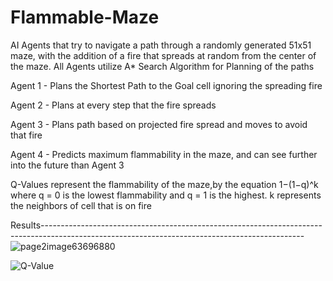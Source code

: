 # Flammable-Maze
AI Agents that try to navigate a path through a randomly generated 51x51 maze, with the addition of a fire that spreads at random from the center of the maze.
All Agents utilize A* Search Algorithm for Planning of the paths 

Agent 1 - Plans the Shortest Path to the Goal cell ignoring the spreading fire

Agent 2 - Plans at every step that the fire spreads

Agent 3 - Plans path based on projected fire spread and moves to avoid that fire

Agent 4 - Predicts maximum flammability in the maze, and can see further into the future than Agent 3

Q-Values represent the flammability of the maze,by the equation 1−(1−q)^k where q = 0 is the lowest flammability and q = 1 is the highest. k represents the neighbors of cell that is on fire

Results-----------------------------------------------------------------------------------------------------------------------------------------------
  ![page2image63696880](https://user-images.githubusercontent.com/57077448/186299268-9cc4f4e5-9693-4159-97fb-4e18ec772eb0.png)

![Q-Value](https://user-images.githubusercontent.com/57077448/186299625-c31a4cb2-86c2-401e-9a3e-3783ce72d1a1.png)

